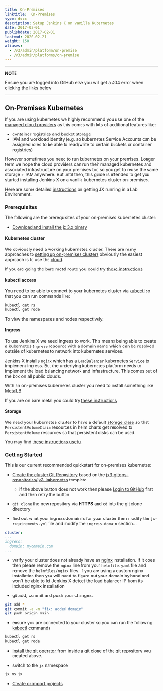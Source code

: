 ```yaml
---
title: On-Premises
linktitle:  On-Premises
type: docs
description: Setup Jenkins X on vanilla Kubernetes  
date: 2017-02-01
publishdate: 2017-02-01
lastmod: 2020-02-21
weight: 150
aliases:
  - /v3/admin/platform/on-premise
  - /v3/admin/platforms/on-premise
---
```


---
**NOTE**

Ensure you are logged into GitHub else you will get a 404 error when clicking the links below

---

## On-Premises Kubernetes

If you are using kubernetes we highly recommend you use one of the [managed cloud providers](/v3/#administration) as this comes with lots of additional features like:

* container registries and bucket storage
* IAM and workload identity (e.g. so kubernetes Service Accounts can be assigned roles to be able to read/write to certain buckets or container registries)

However sometimes you need to run kubernetes on your premises. Longer term we hope the cloud providers can run their managed kubernetes and associated infrastructure on your premises too so you get to reuse the same storage + IAM anywhere. But until then, this guide is intended to get you started installing Jenkins X on a vanilla kubernetes cluster on-premises.

Here are some detailed [instructions](https://007ba7.us/howto/jx-install/) on getting JX running in a Lab Environment.

### Prerequisites

The following are the prerequisites of your on-premises kubernetes cluster:

* [Download and install the jx 3.x binary](/v3/guides/jx3/)

#### Kubernetes cluster

We obviously need a working kubernetes cluster. There are many approaches to [setting up on-premises clusters](https://kubernetes.io/docs/setup/production-environment/tools/) obviously the easiest approach is to use the [cloud](/v3/#administration).

If you are going the bare metal route you could try [these instructions](https://007ba7.us/howto/k8s-install/)

#### kubectl access

You need to be able to connect to your kubernetes cluster via [kubectl](https://kubernetes.io/docs/tasks/tools/install-kubectl/) so that you can run commands like:

```bash
kubectl get ns
kubectl get node
```

To view the namespaces and nodes respectively.

#### Ingress

To use Jenkins X we need ingress to work. This means being able to create a kubernetes `Ingress`  resource with a domain name which can be resolved outside of kubernetes to network into kubernetes services.

Jenkins X installs `nginx` which has a `LoadBalancer` kubernetes `Service` to implement ingress. But the underlying kubernetes platform needs to implement the load balancing network and infrastructure. This comes out of the box on all public clouds.

With an on-premises kubernetes cluster you need to install something like [MetalLB](https://metallb.universe.tf/)

If you are on bare metal you could try [these instructions](https://007ba7.us/howto/metallb/)

#### Storage

We need your kubernetes cluster to have a default [storage class](https://kubernetes.io/docs/concepts/storage/storage-classes/) so that `PersistentVolumeClaim` resources in helm charts get resolved to `PersistentVolume` resources so that persistent disks can be used.

You may find [these instructions useful](https://007ba7.us/howto/nfs-storage/)

### Getting Started

This is our current recommended quickstart for on-premises kubernetes:

* <a href="https://github.com/jx3-gitops-repositories/jx3-kubernetes/generate" target="github" class="btn bg-primary text-light">Create the cluster Git Repository</a> based on the [jx3-gitops-repositories/jx3-kubernetes](https://github.com/jx3-gitops-repositories/jx3-kubernetes/generate) template

  * if the above button does not work then please [Login to GitHub](https://github.com/login) first and then retry the button

* `git clone` the new repository via **HTTPS** and `cd` into the git clone directory

* find out what your ingress domain is for your cluster then modify the `jx-requirements.yml` file and modify the `ingress.domain` section...

```yaml
cluster:
...
ingress:
  domain: mydomain.com
...
```

* verify your cluster does not already have an [nginx](https://www.nginx.com/) installation. If it does then please remove the `nginx` line from your `helmfile.yaml` file and remove the `helmfiles/nginx` files. If you are using a custom nginx installation then you will need to figure out your domain by hand and won't be able to let Jenkins X detect the load balancer IP from its included nginx installation.

* git add, commit and push your changes:

```bash
git add *
git commit -a -m "fix: added domain"
git push origin main
```

* ensure you are connected to your cluster so you can run the following [kubectl](https://kubernetes.io/docs/tasks/tools/install-kubectl/) commands

```bash
kubectl get ns
kubectl get node      
```

* <a href="/v3/guides/operator/"
    target="github" class="btn bg-primary text-light"
    title="install the git operator to setup Jenkins X in your cluster">
    Install the git operator
  </a> from inside a git clone of the git repository you created above.

* switch to the `jx` namespace

```bash
jx ns jx
```

* <a href="/v3/develop/create-project/" class="btn bg-primary text-light">Create or import projects</a>
